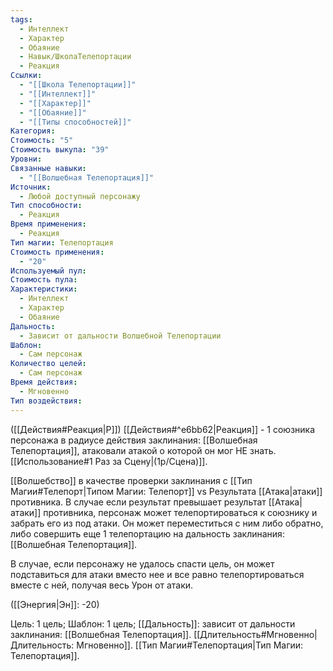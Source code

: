 ```yaml
---
tags:
  - Интеллект
  - Характер
  - Обаяние
  - Навык/ШколаТелепортации
  - Реакция
Ссылки:
  - "[[Школа Телепортации]]"
  - "[[Интеллект]]"
  - "[[Характер]]"
  - "[[Обаяние]]"
  - "[[Типы способностей]]"
Категория: 
Стоимость: "5"
Стоимость выкупа: "39"
Уровни: 
Связанные навыки:
  - "[[Волшебная Телепортация]]"
Источник:
  - Любой доступный персонажу
Тип способности:
  - Реакция
Время применения:
  - Реакция
Тип магии: Телепортация
Стоимость применения:
  - "20"
Используемый пул: 
Стоимость пула: 
Характеристики:
  - Интеллект
  - Характер
  - Обаяние
Дальность:
  - Зависит от дальности Волшебной Телепортации
Шаблон:
  - Сам персонаж
Количество целей:
  - Сам персонаж
Время действия:
  - Мгновенно
Тип воздействия:
---
```

([[Действия#Реакция|Р]]) [[Действия#^e6bb62|Реакция]] - 1 союзника персонажа в радиусе действия заклинания: [[Волшебная Телепортация]], атаковали атакой о которой он мог НЕ знать. [[Использование#1 Раз за Сцену|(1р/Сцена)]]. 

[[Волшебство]] в качестве проверки заклинания с [[Тип Магии#Телепорт|Типом Магии: Телепорт]] vs Результата [[Атака|атаки]] противника.  В случае если результат превышает результат [[Атака|атаки]] противника, персонаж может телепортироваться к союзнику и забрать его из под атаки. Он может переместиться с ним либо обратно, либо совершить еще 1 телепортацию на дальность заклинания: [[Волшебная Телепортация]]. 

В случае, если персонажу не удалось спасти цель, он может подставиться для атаки вместо нее и все равно телепортироваться вместе с ней, получая весь Урон от атаки.

([[Энергия|Эн]]: -20)

Цель: 1 цель; Шаблон: 1 цель; [[Дальность]]: зависит от дальности заклинания: [[Волшебная Телепортация]]. [[Длительность#Мгновенно|Длительность: Мгновенно]]. [[Тип Магии#Телепортация|Тип Магии: Телепортация]].